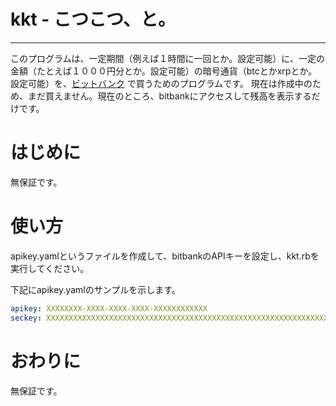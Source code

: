 # kkt - こつこつ、と。
-----
このプログラムは、一定期間（例えば１時間に一回とか。設定可能）に、一定の金額（たとえば１０００円分とか。設定可能）の暗号通貨（btcとかxrpとか。設定可能）を、[ビットバンク](https://bitbank.cc/) で買うためのプログラムです。
現在は作成中のため、まだ買えません。現在のところ、bitbankにアクセスして残高を表示するだけです。

# はじめに
無保証です。

# 使い方
apikey.yamlというファイルを作成して、bitbankのAPIキーを設定し、kkt.rbを実行してください。

下記にapikey.yamlのサンプルを示します。
~~~yaml
apikey: XXXXXXXX-XXXX-XXXX-XXXX-XXXXXXXXXXXX
seckey: XXXXXXXXXXXXXXXXXXXXXXXXXXXXXXXXXXXXXXXXXXXXXXXXXXXXXXXXXXXXXXXX
~~~

# おわりに
無保証です。
